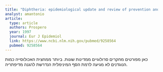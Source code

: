 ```yaml
---
title: "Diphtheria: epidemiological update and review of prevention and control strategies"
analyst: amantonio
article:
  type: article
  authors: Prospero
  year: 1997
  journal: Eur J Epidemiol
  link: https://www.ncbi.nlm.nih.gov/pubmed/9258564
  pubmed: 9258564
---
```


כאן מפורטים מחקרים סרולוגיים ממדינות שונות. ביותר ממחצית האכולוסייה כמות הנוגדנים לא מגיעה לרמת הסף המינימלית הנדרשת להגנה מדיפתריה.
